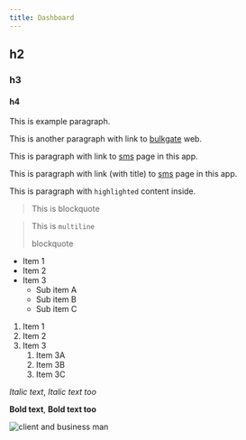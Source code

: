 ```yaml
---
title: Dashboard
---
```


## h2
### h3
#### h4

This is example paragraph.

This is another paragraph with link to [bulkgate](https://www.bulkgate.com) web.

This is paragraph with link to [sms](sms.md) page in this app.

This is paragraph with link (with title) to [sms](sms.md "Link with title") page in this app.

This is paragraph with `highlighted` content inside.

> This is blockquote

> This is `multiline`
>
> blockquote

- Item 1
- Item 2
- Item 3
    - Sub item A
    - Sub item B
    - Sub item C
    
    
1. Item 1
1. Item 2
1. Item 3
    1. Item 3A
    1. Item 3B
    1. Item 3C
    
    
*Italic text*, _Italic text too_

**Bold text**, __Bold text too__

![client and business man](https://www.bulkgate.com/wp-content/themes/bulkgate.com/images/bg/affiliate.jpg)